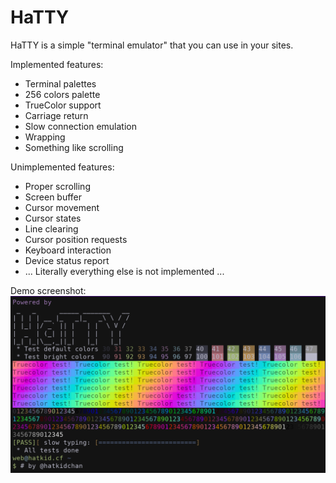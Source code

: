 # HaTTY
HaTTY is a simple "terminal emulator" that you can use in your sites.

Implemented features:
 * Terminal palettes
 * 256 colors palette
 * TrueColor support
 * Carriage return
 * Slow connection emulation
 * Wrapping
 * Something like scrolling

Unimplemented features:
 * Proper scrolling
 * Screen buffer
 * Cursor movement
 * Cursor states
 * Line clearing
 * Cursor position requests
 * Keyboard interaction
 * Device status report
 * ... Literally everything else is not implemented ...

Demo screenshot:
<img src="demo.png" alt="demo">
